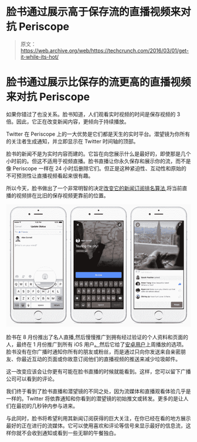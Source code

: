 # 脸书通过展示高于保存流的直播视频来对抗 Periscope 

> 原文：<https://web.archive.org/web/https://techcrunch.com/2016/03/01/get-it-while-its-hot/>

# 脸书通过展示比保存的流更高的直播视频来对抗 Periscope

如果你错过了也没关系。脸书知道，人们观看实时视频的时间是保存视频的 3 倍。因此，它正在改变新闻内容，更倾向于持续播放。

Twitter 在 Periscope 上的一大优势是它们都是天生的实时平台。潜望镜为你所有的关注者生成通知，并立即显示在 Twitter 时间轴的顶部。

脸书的新闻不是为实时内容而建的。它旨在向您展示什么是最好的，即使那是几个小时前的。但这不适用于视频直播。脸书直播让你永久保存和展示你的流，而不是像 Periscope 一样在 24 小时后删除它们。但正是这种紧迫性、互动性和原始的不可预测性让直播视频看起来很有趣。

所以今天，脸书做出了一个非常明智的决定[改变它的新闻订阅排名算法](https://web.archive.org/web/20230404154742/http://newsroom.fb.com/news/2016/03/news-feed-fyi-taking-into-account-live-video-when-ranking-feed/),将当前直播的视频排在比旧的保存视频更靠前的位置。

![Facebook Live Rollout](img/3ddd3de833d5ab73efeedbe636ba9d18.png)

脸书在 8 月份推出了名人直播,然后慢慢推广到拥有经过验证的个人资料和页面的人，最终在 1 月份推广到所有 iOS 用户[。](https://web.archive.org/web/20230404154742/https://techcrunch.com/2016/01/28/comfortable-ephemerality-vs-reach/)然后它给了[安卓用户](https://web.archive.org/web/20230404154742/https://techcrunch.com/2016/02/26/facebook-live-video-android/)上周播放的选项。脸书没有在你广播时通知你所有的朋友或粉丝，而是通过只向你发送来自亲密朋友、你最近互动的页面或你故意订阅他们的直播视频的推送来减少垃圾邮件。

这一改变应该会让你更有可能在脸书直播的时候就能看到。这样，您可以留下广播公司可以看到的评论。

我们终于看到了脸书直播和潜望镜的不同之处，因为流媒体和直播观看体验几乎是一样的。Twitter 将依靠通知和你看到的潜望镜的初始推文或转发。更多的是让人们在最初的几秒钟内参与进来。

与此同时，脸书将希望利用其新闻订阅获得的巨大关注，在你已经在看的地方展示最好的正在进行的流媒体。它可以使用喜欢和评论等信号来显示最好的信息流，这样你就不会收到通知或看到一些无聊的午餐独白。